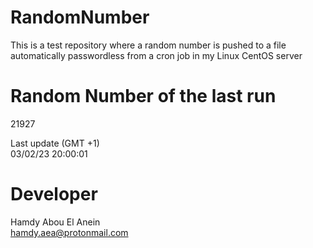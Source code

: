 # RandomNumber    
This is a test repository where a random number is pushed to a file automatically passwordless from a cron job in my Linux CentOS server    
# Random Number of the last run   
21927
      
Last update (GMT +1)    
03/02/23 20:00:01
# Developer    
Hamdy Abou El Anein   
hamdy.aea@protonmail.com
